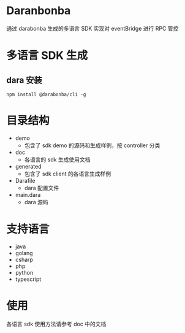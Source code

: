 # Daranbonba

通过 darabonba 生成的多语言 SDK 实现对 eventBridge 进行 RPC 管控

# 多语言 SDK 生成

## dara 安装

```
npm install @darabonba/cli -g
```

# 目录结构

- demo 
    - 包含了 sdk demo 的源码和生成样例，按 controller 分类
- doc
    - 各语言的 sdk 生成使用文档
- generated
    - 包含了 sdk client 的各语言生成样例
- Darafile
    - dara 配置文件
- main.dara
    - dara 源码

# 支持语言

- java
- golang
- csharp
- php
- python
- typescript

# 使用
各语言 sdk 使用方法请参考 doc 中的文档

